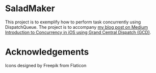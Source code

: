 # SaladMaker

This project is to exemplify how to perform task concurrently using DispatchQueue. The project is to accompany [my blog post on Medium Introduction to Concurrency in iOS using Grand Central Dispatch (GCD)]().

# Acknowledgements

Icons designed by Freepik from Flaticon